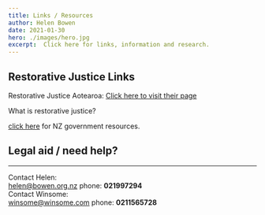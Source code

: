 ```yaml
---
title: Links / Resources
author: Helen Bowen
date: 2021-01-30
hero: ./images/hero.jpg
excerpt:  Click here for links, information and research.
---
```



## Restorative Justice Links

Restorative Justice Aotearoa:
[Click here to visit their page](https://www.restorativejusticeaotearoa.org.nz/)

What is restorative justice?

[click here](https://www.justice.govt.nz/courts/criminal/charged-with-a-crime/how-restorative-justice-works/) for NZ government resources.

## Legal aid / need help?


---

Contact Helen: <br />
[helen@bowen.org.nz](mailto:helen@bowen.org.nz)
phone: **021997294** <br />
Contact Winsome: <br />
[winsome@winsome.com](mailto:helen@bowen.org.nz)
phone: **0211565728**







